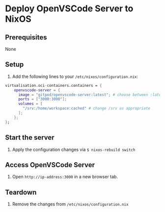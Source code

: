 # Deploy OpenVSCode Server to NixOS

## Prerequisites

None

## Setup

1. Add the following lines to your `/etc/nixos/configuration.nix`:

```nix
virtualisation.oci-containers.containers = {
    openvscode-server = {
      image = "gitpod/openvscode-server:latest"; # choose between :latest or :nightly
      ports = ["3000:3000"];
      volumes = [
        "/srv:/home/workspace:cached" # change /srv as appropriate
      ];
    };
};
```

## Start the server

1. Apply the configuration changes via `$ nixos-rebuild switch`

## Access OpenVSCode Server

1. Open `http://ip-address:3000` in a new browser tab.

## Teardown

1. Remove the changes from `/etc/nixos/configuration.nix`
